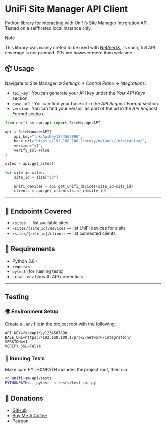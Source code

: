 # UniFi Site Manager API Client

Python library for interacting with UniFi’s Site Manager Integration API. Tested on a selfhosted local instance only.

> [!NOTE]
> This library was mainly creted to be used with [NetAlertX](https://github.com/jokob-sk/NetAlertX), as such, full API coverage is not planned. PRs are however more than welcome.

## 📦 Usage

Navigate to Site Manager _⚙️ Settings -> Control Plane -> Integrations_.

- `api_key` : You can generate your API key under the _Your API Keys_ section.
- `base_url` : You can find your base url in the _API Request Format_ section.
- `version` : You can find your version as part of the url in the _API Request Format_ section.

```python
from unifi_sm_api.api import SiteManagerAPI

api = SiteManagerAPI(
    api_key="fakeApiKey1234567890",
    base_url="https://192.168.100.1/proxy/network/integration/",
    version="v1",
    verify_ssl=False
)

sites = api.get_sites()

for site in sites:
    site_id = site["id"]

    unifi_devices = api.get_unifi_devices(site_id=site_id)
    clients = api.get_clients(site_id=site_id)
```

---

## 📘 Endpoints Covered

- `/sites` — list available sites
- `/sites/{site_id}/devices` — list UniFi devices for a site
- `/sites/{site_id}/clients` — list connected clients

## 🔧 Requirements

- Python 3.8+
- `requests`
- `pytest` (for running tests)
- Local `.env` file with API credentials

---

## Testing

### 🌍 Environment Setup

Create a `.env` file in the project root with the following:

```env
API_KEY=fakeApiKey1234567890
BASE_URL=https://192.168.100.1/proxy/network/integration/
VERSION=v1
VERIFY_SSL=False
```
### 🧪 Running Tests

Make sure PYTHONPATH includes the project root, then run:

```bash
cd unifi-sm-api/tests
PYTHONPATH=.. pytest -s tests/test_api.py
```

## 💙 Donations

- [GitHub](https://github.com/sponsors/jokob-sk)
- [Buy Me A Coffee](https://www.buymeacoffee.com/jokobsk) 
- [Patreon](https://www.patreon.com/user?u=84385063) 